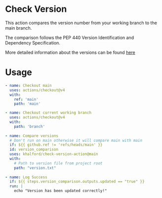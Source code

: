 # Check Version

This action compares the version number from your working branch to the main branch.

The comparison follows the PEP 440 Version Identification and Dependency Specification.

More detailed information about the versions can be found [here](https://packaging.python.org/en/latest/specifications/version-specifiers/)

# Usage

<!-- start usage -->
```yaml
- name: Checkout main
  uses: actions/checkout@v4
  with:
    ref: 'main'
    path: 'main'

- name: Checkout current working branch
  uses: actions/checkout@v4
  with:
    path: 'branch'
    
- name: Compare versions
  # Don't run on main otherwise it will compare main with main
  if: ${{ github.ref != 'refs/heads/main' }} 
  id: version_comparison
  uses: khalford/check-version-action@main
  with:
    # Path to version file from project root
    path: "version.txt"
    
- name: Log Success
  if: ${{ steps.version_comparison.outputs.updated == "true" }}
  run: |
    echo "Version has been updated correctly!"
```
<!-- end usage -->


